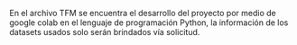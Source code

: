 En el archivo TFM se encuentra el desarrollo del proyecto por medio de google colab en el lenguaje de programación Python, la información de los datasets usados solo serán brindados vía solicitud.
